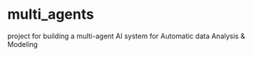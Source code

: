 # multi_agents
project for building a multi-agent AI system for Automatic data Analysis &amp; Modeling
